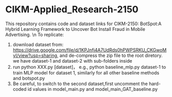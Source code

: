 # CIKM-Applied_Research-2150
This repository contains code and dataset links for CIKM-2150: BotSpot:A Hybrid Learning Framework to Uncover Bot Install Fraud in Mobile Advertising. \n
To replicate:
1. download dataset from: https://drive.google.com/file/d/1KPJnfj4A7UdRds0hPWPSRKU_CKGwoMyI/view?usp=sharing, and de-compress the zip file to the root diretory. we have dataset-1 and dataset-2 with sub-folders inside
2. run python XXX.py [dataset]， e.g., python baseline_mlp.py dataset-1 to train MLP model for dataset 1, similarly for all other baseline methods and botspot.py
3. Be careful, to switch to the second dataset,first uncomment the hard-coded id values in model_main.py and model_main_GAT_baseline.py
